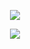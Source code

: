 
<p align="center">
  <img src="https://capsule-render.vercel.app/api?type=waving&color=gradient&text=Hello!&height=100&section=header"/>
</p>

<p align="center">
  <img src= "https://media.giphy.com/media/QjSoXOQIcEXBu/giphy.gif?cid=ecf05e47gjqv5nq5nirqokbn5tvtt60z0ep1uxb55xlkp9lz&rid=giphy.gif&ct=g">
</p>

